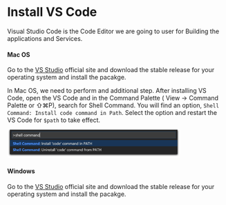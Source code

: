 # Install VS Code

Visual Studio Code is the Code Editor we are going to user for Building the applications and Services.

<!-- tabs:start -->

#### **Mac OS**

Go to the [VS Studio](https://code.visualstudio.com/) official site and download the stable release for your operating system and install the pacakge.

In Mac OS, we need to perform and additional step. After installing VS Code, open the VS Code and in the Command Palette
( View → Command Palette or ⇧⌘P), search for Shell Command. You will find an option, `Shell Command: Install code command in Path`. Select the option and restart the VS Code for `$path` to take effect.

<img src="./assets/images/vscode-shell-path.png" width="400" />

#### **Windows**

Go to the [VS Studio](https://code.visualstudio.com/) official site and download the stable release for your operating system and install the pacakge.

<!-- tabs:end -->
